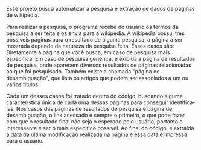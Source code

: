Esse projeto busca automatizar a pesquisa e extração de dados de paginas de wikípedia.

Para realizar a pesquisa, o programa recebe do usuário os termos da pesquisa a ser feita e os envia para a wikípedia.
A wikípedia possui tres possiveis páginas para o resultado de alguma pesquisa, a página a ser mostrada depende da natureza da pesquisa feita.
Esses casos são:
Diretamente a página que você busca, em caso de pesquisa mais especifica.
Em caso de pesquisa genérica, é exibida a pagina de resultados de pesquisa, onde aparecem diversos resultados de páginas relacionadas ao que foi pesquisado.
Também existe a chamada "página de desambiguação", que lista os artigos que podem ser associados a um ou vários títulos.

Cada um desses casos foi tratado dentro do código, buscando alguma caracteristica única de cada uma dessas páginas para conseguir identifica-las.
Nos casos das páginas de resultados de pesquisa e página de desambiguação, o link acessado é sempre o primeiro, o que pode fazer com que o resultado final não seja o esperado pelo usuário, portanto o interessante é ser o mais especifico possivel.
Ao final do código, é extraida a data da última modificação realizada na página e essa data é impressa para o usuário.
